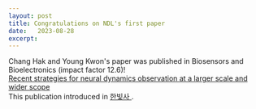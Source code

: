 ```yaml
---
layout: post
title: Congratulations on NDL's first paper
date:   2023-08-28
excerpt:
---
```

Chang Hak and Young Kwon's paper was published in Biosensors and Bioelectronics (impact factor 12.6)!<br>
<a href="https://doi.org/10.1016/j.bios.2023.115638"> Recent strategies for neural dynamics observation at a larger scale and wider scope </a> <br>
This publication introduced in <a href="https://www.ibric.org/bric/hanbitsa/treatise.do?mode=treatise-view&id=90666&authorId=43271&pager.offset=0&pagerLimit=10&srAuthorId=7666&beforemode=author-treatise-list#!/list"> 한빛사 </a>.
